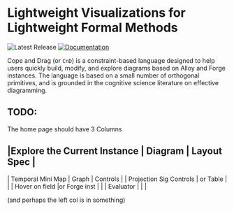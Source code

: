 # Lightweight Visualizations for Lightweight Formal Methods


![Latest Release](https://img.shields.io/github/v/release/sidprasad/copeanddrag)
[![Documentation](https://img.shields.io/badge/docs-available-brightgreen)](https://sidprasad.github.io/copeanddrag)

Cope and Drag (or `CnD`) is a constraint-based language 
designed to help users quickly build, modify, and explore
diagrams based on Alloy and Forge instances.
The language is based on a small number of orthogonal primitives,
and is grounded in the cognitive science literature on 
effective diagramming.

## TODO:

The home page should have 3 Columns

|Explore the Current Instance    |  Diagram     |     Layout Spec   |
---------------------------------------------------------------------
| Temporal Mini Map              |  Graph       |  Controls         |
| Projection Sig Controls        | or Table     |                   |
| Hover on field                 |or Forge inst |                   |
| Evaluator                      |              |                   |

(and perhaps the left col is in something)